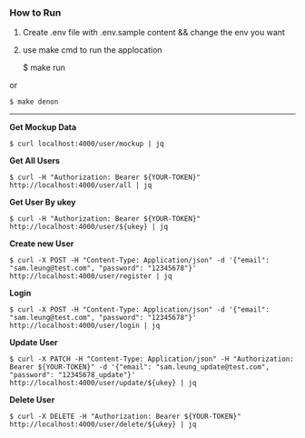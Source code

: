 ### How to Run

1. Create .env file with .env.sample content && change the env you want

2. use make cmd to run the applocation

    $ make run

or

    $ make denon

---
__Get Mockup Data__

    $ curl localhost:4000/user/mockup | jq

__Get All Users__

    $ curl -H "Authorization: Bearer ${YOUR-TOKEN}" http://localhost:4000/user/all | jq

__Get User By ukey__

    $ curl -H "Authorization: Bearer ${YOUR-TOKEN}" http://localhost:4000/user/${ukey} | jq

__Create new User__

    $ curl -X POST -H "Content-Type: Application/json" -d '{"email": "sam.leung@test.com", "password": "12345678"}' http://localhost:4000/user/register | jq

__Login__

    $ curl -X POST -H "Content-Type: Application/json" -d '{"email": "sam.leung@test.com", "password": "12345678"}' http://localhost:4000/user/login | jq

__Update User__

    $ curl -X PATCH -H "Content-Type: Application/json" -H "Authorization: Bearer ${YOUR-TOKEN}" -d '{"email": "sam.leung_update@test.com", "password": "12345678_update"}' http://localhost:4000/user/update/${ukey} | jq

__Delete User__

    $ curl -X DELETE -H "Authorization: Bearer ${YOUR-TOKEN}" http://localhost:4000/user/delete/${ukey} | jq